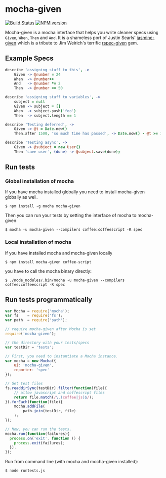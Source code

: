 # mocha-given

[![Build Status](https://travis-ci.org/rendro/mocha-given.png?branch=development)](https://travis-ci.org/rendro/mocha-given)
[![NPM version](https://badge.fury.io/js/mocha-given.png)](http://badge.fury.io/js/mocha-given)

Mocha-given is a mocha interface that helps you write cleaner specs using `Given`, `When`, `Then` and `And`.
It is a shameless port of Justin Searls' [jasmine-given](https://github.com/searls/jasmine-given) which is a tribute to Jim Weirich's terrific [rspec-given](https://github.com/jimweirich/rspec-given) gem.

## Example Specs

``` coffeescript
describe 'assigning stuff to this', ->
	Given -> @number = 24
	When  -> @number++
	And   -> @number *= 2
	Then  -> @number == 50

describe 'assigning stuff to variables', ->
	subject = null
	Given -> subject = []
	When  -> subject.push('foo')
	Then  -> subject.length == 1

describe 'Testing deferred', ->
	Given -> @t = Date.now()
	Then.after 1500, 'so much time has passed', -> Date.now() - @t >= 1500

describe 'Testing async', ->
	Given -> @subject = new User()
	Then 'save user', (done) -> @subject.save(done);
```

## Run tests

### Global installation of mocha

If you have mocha installed globally you need to install mocha-given globally as well.
```
$ npm install -g mocha mocha-given
```
Then you can run your tests by setting the interface of mocha to mocha-given
```
$ mocha -u mocha-given --compilers coffee:coffeescript -R spec
```
### Local installation of mocha

If you have installed mocha and mocha-given locally
```
$ npm install mocha-given coffee-script
```
you have to call the mocha binary directly:
```
$ ./node_modules/.bin/mocha -u mocha-given --compilers coffee:coffeescript -R spec
```

## Run tests programmatically

``` javascript
var Mocha = require('mocha');
var fs    = require('fs');
var path  = require('path');

// require mocha-given after Mocha is set
require('mocha-given');

// the directory with your tests/specs
var testDir = 'tests';

// First, you need to instantiate a Mocha instance.
var mocha = new Mocha({
	ui: 'mocha-given',
	reporter: 'spec'
});

// Get test files
fs.readdirSync(testDir).filter(function(file){
	// allow javascript and coffescript files
	return file.match(/\.(coffee|js)$/);
}).forEach(function(file){
	mocha.addFile(
		path.join(testDir, file)
	);
});

// Now, you can run the tests.
mocha.run(function(failures){
  process.on('exit', function () {
	process.exit(failures);
  });
});
```

Run from command line (with mocha and mocha-given installed):

```
$ node runtests.js
```
